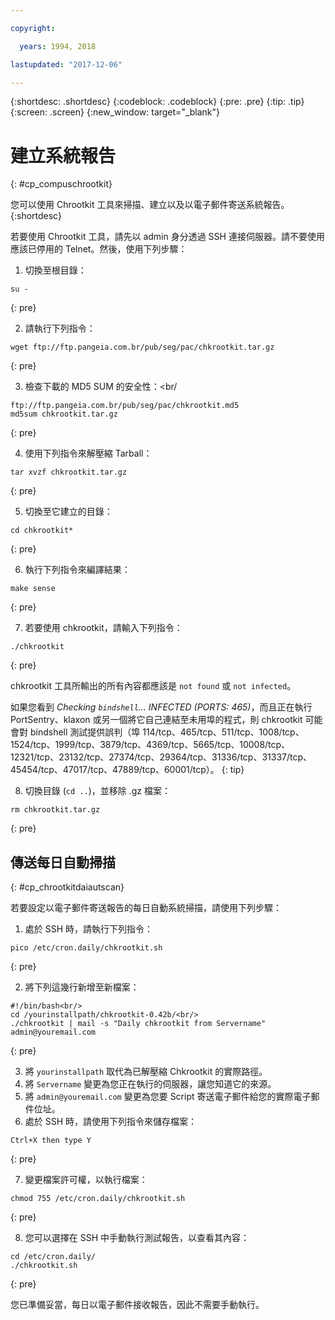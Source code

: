 ```yaml
---

copyright:

  years: 1994, 2018

lastupdated: "2017-12-06"

---
```


{:shortdesc: .shortdesc}
{:codeblock: .codeblock}
{:pre: .pre}
{:tip: .tip}
{:screen: .screen}
{:new_window: target="_blank"}

# 建立系統報告
{: #cp_compuschrootkit}

您可以使用 Chrootkit 工具來掃描、建立以及以電子郵件寄送系統報告。
{:shortdesc}

若要使用 Chrootkit 工具，請先以 admin 身分透過 SSH 連接伺服器。請不要使用應該已停用的 Telnet。然後，使用下列步驟：

1. 切換至根目錄：  

  ```
  su -
  ```
  {: pre}

2. 請執行下列指令：

  ```
  wget ftp://ftp.pangeia.com.br/pub/seg/pac/chkrootkit.tar.gz
  ```
  {: pre}

3. 檢查下載的 MD5 SUM 的安全性：<br/

  ```
  ftp://ftp.pangeia.com.br/pub/seg/pac/chkrootkit.md5
  md5sum chkrootkit.tar.gz
  ```
  {: pre}

4. 使用下列指令來解壓縮 Tarball：<br/>

  ```
  tar xvzf chkrootkit.tar.gz
  ```
  {: pre}

5. 切換至它建立的目錄：

  ```
  cd chkrootkit*
  ```
  {: pre}

6. 執行下列指令來編譯結果：

  ```
  make sense
  ```
  {: pre}

7. 若要使用 chkrootkit，請輸入下列指令：

  ```
  ./chkrootkit
  ```
  {: pre}

chkrootkit 工具所輸出的所有內容都應該是 `not found` 或 `not infected`。

如果您看到 *Checking `bindshell`... INFECTED (PORTS: 465)*，而且正在執行 PortSentry、klaxon 或另一個將它自己連結至未用埠的程式，則 chkrootkit 可能會對 bindshell 測試提供誤判（埠 114/tcp、465/tcp、511/tcp、1008/tcp、1524/tcp、1999/tcp、3879/tcp、4369/tcp、5665/tcp、10008/tcp、12321/tcp、23132/tcp、27374/tcp、29364/tcp、31336/tcp、31337/tcp、45454/tcp、47017/tcp、47889/tcp、60001/tcp）。
{: tip}

8. 切換目錄 (`cd ..`)，並移除 .gz 檔案：  

  ```
  rm chkrootkit.tar.gz
  ```
  {: pre}

## 傳送每日自動掃描
{: #cp_chrootkitdaiautscan}

若要設定以電子郵件寄送報告的每日自動系統掃描，請使用下列步驟：

1. 處於 SSH 時，請執行下列指令：

  ```
  pico /etc/cron.daily/chkrootkit.sh
  ```
  {: pre}

2. 將下列這幾行新增至新檔案：

  ```
  #!/bin/bash<br/>
  cd /yourinstallpath/chkrootkit-0.42b/<br/>
  ./chkrootkit | mail -s "Daily chkrootkit from Servername" admin@youremail.com
  ```
  {: pre}

3. 將 `yourinstallpath` 取代為已解壓縮 Chkrootkit 的實際路徑。
4. 將 `Servername` 變更為您正在執行的伺服器，讓您知道它的來源。
5. 將 `admin@youremail.com` 變更為您要 Script 寄送電子郵件給您的實際電子郵件位址。
6. 處於 SSH 時，請使用下列指令來儲存檔案：

  ```
  Ctrl+X then type Y
  ```
  {: pre}

7. 變更檔案許可權，以執行檔案：

  ```
  chmod 755 /etc/cron.daily/chkrootkit.sh
  ```
  {: pre}

8.  您可以選擇在 SSH 中手動執行測試報告，以查看其內容：

  ```
  cd /etc/cron.daily/
  ./chkrootkit.sh
  ```
  {: pre}

您已準備妥當，每日以電子郵件接收報告，因此不需要手動執行。
